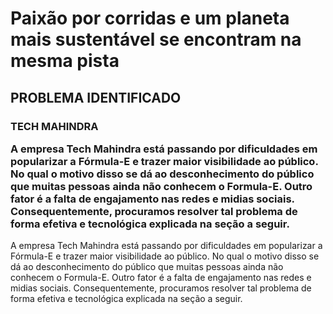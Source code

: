 <h1>Paixão por corridas e um planeta mais sustentável se encontram na mesma pista</h1> 

<h2>PROBLEMA IDENTIFICADO</h2>

<h3>TECH MAHINDRA <p>A empresa Tech Mahindra está passando por dificuldades em popularizar a Fórmula-E e trazer maior visibilidade ao público. No qual o motivo disso se dá ao desconhecimento do público que muitas pessoas ainda não conhecem o Formula-E. Outro fator é a falta de engajamento nas redes e midias sociais.
    Consequentemente, procuramos resolver tal problema de forma efetiva e tecnológica explicada na seção a seguir.</p></h3>

<p>A empresa Tech Mahindra está passando por dificuldades em popularizar a Fórmula-E e trazer maior visibilidade ao público. No qual o motivo disso se dá ao desconhecimento do público que muitas pessoas ainda não conhecem o Formula-E. Outro fator é a falta de engajamento nas redes e midias sociais.
    Consequentemente, procuramos resolver tal problema de forma efetiva e tecnológica explicada na seção a seguir.</p>
